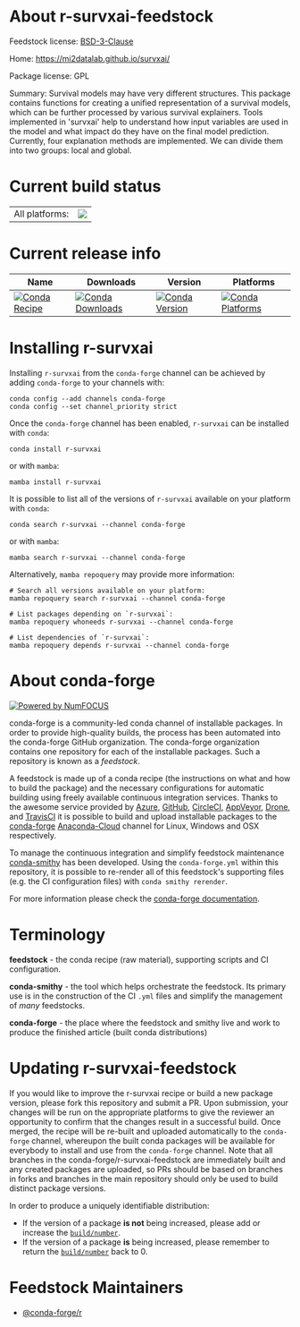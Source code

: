 About r-survxai-feedstock
=========================

Feedstock license: [BSD-3-Clause](https://github.com/conda-forge/r-survxai-feedstock/blob/main/LICENSE.txt)

Home: https://mi2datalab.github.io/survxai/

Package license: GPL

Summary: Survival models may have very different structures. This package contains functions  for creating a unified representation of a survival models, which can be further processed by various  survival explainers. Tools implemented in 'survxai' help to understand how input variables are used in  the model and what impact do they have on the final model prediction. Currently, four explanation methods are implemented.  We can divide them into two groups: local and global.

Current build status
====================


<table><tr><td>All platforms:</td>
    <td>
      <a href="https://dev.azure.com/conda-forge/feedstock-builds/_build/latest?definitionId=1698&branchName=main">
        <img src="https://dev.azure.com/conda-forge/feedstock-builds/_apis/build/status/r-survxai-feedstock?branchName=main">
      </a>
    </td>
  </tr>
</table>

Current release info
====================

| Name | Downloads | Version | Platforms |
| --- | --- | --- | --- |
| [![Conda Recipe](https://img.shields.io/badge/recipe-r--survxai-green.svg)](https://anaconda.org/conda-forge/r-survxai) | [![Conda Downloads](https://img.shields.io/conda/dn/conda-forge/r-survxai.svg)](https://anaconda.org/conda-forge/r-survxai) | [![Conda Version](https://img.shields.io/conda/vn/conda-forge/r-survxai.svg)](https://anaconda.org/conda-forge/r-survxai) | [![Conda Platforms](https://img.shields.io/conda/pn/conda-forge/r-survxai.svg)](https://anaconda.org/conda-forge/r-survxai) |

Installing r-survxai
====================

Installing `r-survxai` from the `conda-forge` channel can be achieved by adding `conda-forge` to your channels with:

```
conda config --add channels conda-forge
conda config --set channel_priority strict
```

Once the `conda-forge` channel has been enabled, `r-survxai` can be installed with `conda`:

```
conda install r-survxai
```

or with `mamba`:

```
mamba install r-survxai
```

It is possible to list all of the versions of `r-survxai` available on your platform with `conda`:

```
conda search r-survxai --channel conda-forge
```

or with `mamba`:

```
mamba search r-survxai --channel conda-forge
```

Alternatively, `mamba repoquery` may provide more information:

```
# Search all versions available on your platform:
mamba repoquery search r-survxai --channel conda-forge

# List packages depending on `r-survxai`:
mamba repoquery whoneeds r-survxai --channel conda-forge

# List dependencies of `r-survxai`:
mamba repoquery depends r-survxai --channel conda-forge
```


About conda-forge
=================

[![Powered by
NumFOCUS](https://img.shields.io/badge/powered%20by-NumFOCUS-orange.svg?style=flat&colorA=E1523D&colorB=007D8A)](https://numfocus.org)

conda-forge is a community-led conda channel of installable packages.
In order to provide high-quality builds, the process has been automated into the
conda-forge GitHub organization. The conda-forge organization contains one repository
for each of the installable packages. Such a repository is known as a *feedstock*.

A feedstock is made up of a conda recipe (the instructions on what and how to build
the package) and the necessary configurations for automatic building using freely
available continuous integration services. Thanks to the awesome service provided by
[Azure](https://azure.microsoft.com/en-us/services/devops/), [GitHub](https://github.com/),
[CircleCI](https://circleci.com/), [AppVeyor](https://www.appveyor.com/),
[Drone](https://cloud.drone.io/welcome), and [TravisCI](https://travis-ci.com/)
it is possible to build and upload installable packages to the
[conda-forge](https://anaconda.org/conda-forge) [Anaconda-Cloud](https://anaconda.org/)
channel for Linux, Windows and OSX respectively.

To manage the continuous integration and simplify feedstock maintenance
[conda-smithy](https://github.com/conda-forge/conda-smithy) has been developed.
Using the ``conda-forge.yml`` within this repository, it is possible to re-render all of
this feedstock's supporting files (e.g. the CI configuration files) with ``conda smithy rerender``.

For more information please check the [conda-forge documentation](https://conda-forge.org/docs/).

Terminology
===========

**feedstock** - the conda recipe (raw material), supporting scripts and CI configuration.

**conda-smithy** - the tool which helps orchestrate the feedstock.
                   Its primary use is in the construction of the CI ``.yml`` files
                   and simplify the management of *many* feedstocks.

**conda-forge** - the place where the feedstock and smithy live and work to
                  produce the finished article (built conda distributions)


Updating r-survxai-feedstock
============================

If you would like to improve the r-survxai recipe or build a new
package version, please fork this repository and submit a PR. Upon submission,
your changes will be run on the appropriate platforms to give the reviewer an
opportunity to confirm that the changes result in a successful build. Once
merged, the recipe will be re-built and uploaded automatically to the
`conda-forge` channel, whereupon the built conda packages will be available for
everybody to install and use from the `conda-forge` channel.
Note that all branches in the conda-forge/r-survxai-feedstock are
immediately built and any created packages are uploaded, so PRs should be based
on branches in forks and branches in the main repository should only be used to
build distinct package versions.

In order to produce a uniquely identifiable distribution:
 * If the version of a package **is not** being increased, please add or increase
   the [``build/number``](https://docs.conda.io/projects/conda-build/en/latest/resources/define-metadata.html#build-number-and-string).
 * If the version of a package **is** being increased, please remember to return
   the [``build/number``](https://docs.conda.io/projects/conda-build/en/latest/resources/define-metadata.html#build-number-and-string)
   back to 0.

Feedstock Maintainers
=====================

* [@conda-forge/r](https://github.com/conda-forge/r/)

